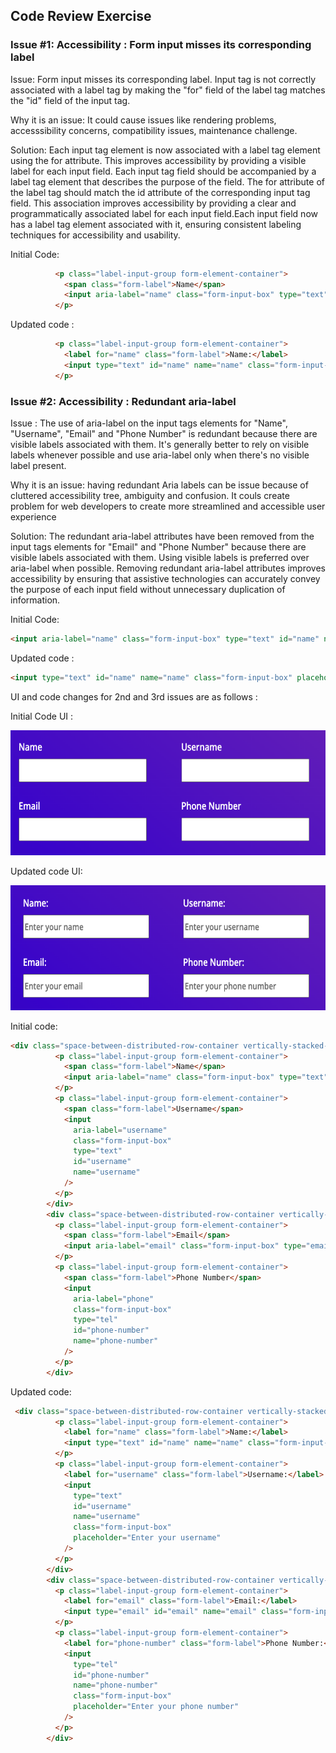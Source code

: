 ## Code Review Exercise

### Issue #1: Accessibility : Form input misses its corresponding label

Issue: Form input misses its corresponding label. Input tag is not correctly associated with a label tag by making the "for" field of the label tag matches the "id" field of the input tag.

Why it is an issue: It could cause issues like rendering problems, accesssibility concerns, compatibility issues, maintenance challenge.

Solution: Each input tag element is now associated with a label tag element using the for attribute. This improves accessibility by providing a visible label for each input field. Each input tag field should be accompanied by a label tag element that describes the purpose of the field. The for attribute of the label tag should match the id attribute of the corresponding input tag field. This association improves accessibility by providing a clear and programmatically associated label for each input field.Each input field now has a label tag element associated with it, ensuring consistent labeling techniques for accessibility and usability.

Initial Code:
```html
          <p class="label-input-group form-element-container">
            <span class="form-label">Name</span>
            <input aria-label="name" class="form-input-box" type="text" id="name" name="name" />
          </p>
```

Updated code : 
```html
          <p class="label-input-group form-element-container">
            <label for="name" class="form-label">Name:</label>
            <input type="text" id="name" name="name" class="form-input-box" placeholder="Enter your name" />
          </p>
```

### Issue #2: Accessibility : Redundant aria-label


Issue : The use of aria-label on the input tags elements for "Name", "Username", "Email" and "Phone Number" is redundant because there are visible labels associated with them. It's generally better to rely on visible labels whenever possible and use aria-label only when there's no visible label present.

Why it is an issue: having redundant Aria labels can be issue because of cluttered accessibility tree, ambiguity and confusion. It couls create problem for web developers to create more streamlined and accessible user experience

Solution: The redundant aria-label attributes have been removed from the input tags elements for "Email" and "Phone Number" because there are visible labels associated with them. Using visible labels is preferred over aria-label when possible. Removing redundant aria-label attributes improves accessibility by ensuring that assistive technologies can accurately convey the purpose of each input field without unnecessary duplication of information.

Initial Code:
```html
<input aria-label="name" class="form-input-box" type="text" id="name" name="name" />
```

Updated code : 
```html
<input type="text" id="name" name="name" class="form-input-box" placeholder="Enter your name" />
```



UI and code changes for 2nd and 3rd issues are as follows : 


Initial Code UI : 
 


<img src="../images/before_label.png" height=200 alt="screenshot showing an aaccessibility issue on the image with the close button">

Updated code UI: 
 

 
<img src="../images/after_label.png" height=200 alt="screenshot showing an aaccessibility issue on the image with the close button">

Initial code:

```html
<div class="space-between-distributed-row-container vertically-stacked-sm-screen-container">
          <p class="label-input-group form-element-container">
            <span class="form-label">Name</span>
            <input aria-label="name" class="form-input-box" type="text" id="name" name="name" />
          </p>
          <p class="label-input-group form-element-container">
            <span class="form-label">Username</span>
            <input
              aria-label="username"
              class="form-input-box"
              type="text"
              id="username"
              name="username"
            />
          </p>
        </div>
        <div class="space-between-distributed-row-container vertically-stacked-sm-screen-container">
          <p class="label-input-group form-element-container">
            <span class="form-label">Email</span>
            <input aria-label="email" class="form-input-box" type="email" id="email" name="email" />
          </p>
          <p class="label-input-group form-element-container">
            <span class="form-label">Phone Number</span>
            <input
              aria-label="phone"
              class="form-input-box"
              type="tel"
              id="phone-number"
              name="phone-number"
            />
          </p>
        </div>
```

Updated code:

```html
 <div class="space-between-distributed-row-container vertically-stacked-sm-screen-container">
          <p class="label-input-group form-element-container">
            <label for="name" class="form-label">Name:</label>
            <input type="text" id="name" name="name" class="form-input-box" placeholder="Enter your name" />
          </p>
          <p class="label-input-group form-element-container">
            <label for="username" class="form-label">Username:</label>
            <input
              type="text"
              id="username"
              name="username"
              class="form-input-box"
              placeholder="Enter your username"
            />
          </p>          
        </div>
        <div class="space-between-distributed-row-container vertically-stacked-sm-screen-container">
          <p class="label-input-group form-element-container">
            <label for="email" class="form-label">Email:</label>
            <input type="email" id="email" name="email" class="form-input-box" placeholder="Enter your email" />
          </p>
          <p class="label-input-group form-element-container">
            <label for="phone-number" class="form-label">Phone Number:</label>
            <input
              type="tel"
              id="phone-number"
              name="phone-number"
              class="form-input-box"
              placeholder="Enter your phone number"
            />
          </p>
        </div>
```